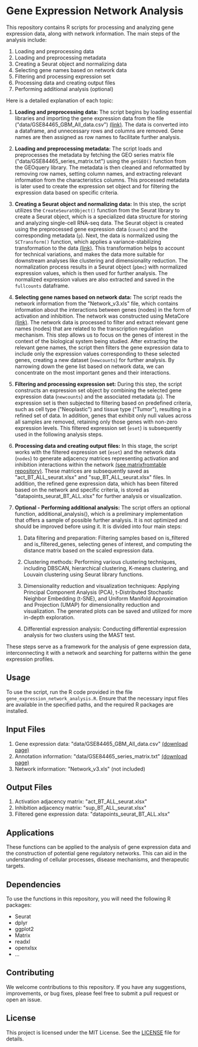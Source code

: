 # Gene Expression Network Analysis

This repository contains R scripts for processing and analyzing gene expression data, along with network information. The main steps of the analysis include:

1. Loading and preprocessing data
2. Loading and preprocessing metadata
3. Creating a Seurat object and normalizing data
4. Selecting gene names based on network data
5. Filtering and processing expression set
6. Processing data and creating output files
7. Performing additional analysis (optional)

Here is a detailed explanation of each topic:

1. **Loading and preprocessing data:** The script begins by loading essential libraries and importing the gene expression data from the file ("data/GSE84465_GBM_All_data.csv") [(link)](https://www.ncbi.nlm.nih.gov/geo/query/acc.cgi?acc=GSE84465). The data is converted into a dataframe, and unnecessary rows and columns are removed. Gene names are then assigned as row names to facilitate further analysis.

2. **Loading and preprocessing metadata:** The script loads and preprocesses the metadata by fetching the GEO series matrix file ("data/GSE84465_series_matrix.txt") using the `getGEO()` function from the GEOquery library. The metadata is then cleaned and reformatted by removing row names, setting column names, and extracting relevant information from the characteristics columns. This processed metadata is later used to create the expression set object and for filtering the expression data based on specific criteria.

3. **Creating a Seurat object and normalizing data:** In this step, the script utilizes the `CreateSeuratObject()` function from the Seurat library to create a Seurat object, which is a specialized data structure for storing and analyzing single-cell RNA-seq data. The Seurat object is created using the preprocessed gene expression data (`counts`) and the corresponding metadata (`p`). Next, the data is normalized using the `SCTransform()` function, which applies a variance-stabilizing transformation to the data [(link)](https://doi.org/10.1186/s13059-019-1874-1). This transformation helps to account for technical variations, and makes the data more suitable for downstream analyses like clustering and dimensionality reduction. The normalization process results in a Seurat object (`pbmc`) with normalized expression values, which is then used for further analysis. The normalized expression values are also extracted and saved in the `fullcounts` dataframe.

4. **Selecting gene names based on network data:** The script reads the network information from the "Network_v3.xls" file, which contains information about the interactions between genes (nodes) in the form of activation and inhibition. The network was constructed using MetaCore [(link)](https://clarivate.com/products/biopharma/research-development/early-research-intelligence-solutions/). The network data is processed to filter and extract relevant gene names (nodes) that are related to the transcription regulation mechanism. This step allows us to focus on the genes of interest in the context of the biological system being studied. After extracting the relevant gene names, the script then filters the gene expression data to include only the expression values corresponding to these selected genes, creating a new dataset (`newcounts`) for further analysis. By narrowing down the gene list based on network data, we can concentrate on the most important genes and their interactions.

5. **Filtering and processing expression set:** During this step, the script constructs an expression set object by combining the selected gene expression data (`newcounts`) and the associated metadata (`p`). The expression set is then subjected to filtering based on predefined criteria, such as cell type ("Neoplastic") and tissue type ("Tumor"), resulting in a refined set of data. In addition, genes that exhibit only null values across all samples are removed, retaining only those genes with non-zero expression levels. This filtered expression set (`eset`) is subsequently used in the following analysis steps.

6. **Processing data and creating output files:** In this stage, the script works with the filtered expression set (`eset`) and the network data (`nodes`) to generate adjacency matrices representing activation and inhibition interactions within the network [(see matrixfromtable repository)](https://github.com/marcosgvjunior/graph-matrix-and-combinatorics). These matrices are subsequently saved as "act_BT_ALL_seurat.xlsx" and "sup_BT_ALL_seurat.xlsx" files. In addition, the refined gene expression data, which has been filtered based on the network and specific criteria, is stored as "datapoints_seurat_BT_ALL.xlsx" for further analysis or visualization.

7. **Optional - Performing additional analysis:** The script offers an optional function, additional_analysis(), which is a preliminary implementation that offers a sample of possible further analysis. It is not optimized and should be improved before using it. It is divided into four main steps:

    1. Data filtering and preparation: Filtering samples based on is_filtered and is_filtered_genes, selecting genes of interest, and computing the distance matrix based on the scaled expression data.

    2. Clustering methods: Performing various clustering techniques, including DBSCAN, hierarchical clustering, K-means clustering, and Louvain clustering using Seurat library functions.

    3. Dimensionality reduction and visualization techniques: Applying Principal Component Analysis (PCA), t-Distributed Stochastic Neighbor Embedding (t-SNE), and Uniform Manifold Approximation and Projection (UMAP) for dimensionality reduction and visualization. The generated plots can be saved and utilized for more in-depth exploration.

    4. Differential expression analysis: Conducting differential expression analysis for two clusters using the MAST test.

These steps serve as a framework for the analysis of gene expression data, interconnecting it with a network and searching for patterns within the gene expression profiles.

## Usage

To use the script, run the R code provided in the file `gene_expression_network_analysis.R`. Ensure that the necessary input files are available in the specified paths, and the required R packages are installed.

## Input Files

1. Gene expression data: "data/GSE84465_GBM_All_data.csv" [(download page)](https://www.ncbi.nlm.nih.gov/geo/query/acc.cgi?acc=GSE84465)
2. Annotation information: "data/GSE84465_series_matrix.txt" [(download page)](https://www.ncbi.nlm.nih.gov/geo/query/acc.cgi?acc=GSE84465)
3. Network information: "Network_v3.xls" (not included)

## Output Files

1. Activation adjacency matrix: "act_BT_ALL_seurat.xlsx"
2. Inhibition adjacency matrix: "sup_BT_ALL_seurat.xlsx"
3. Filtered gene expression data: "datapoints_seurat_BT_ALL.xlsx"

## Applications
These functions can be applied to the analysis of gene expression data and the construction of potential gene regulatory networks. This can aid in the understanding of cellular processes, disease mechanisms, and therapeutic targets.

## Dependencies
To use the functions in this repository, you will need the following R packages:
- Seurat
- dplyr
- ggplot2
- Matrix
- readxl
- openxlsx
- ... 

## Contributing

We welcome contributions to this repository. If you have any suggestions, improvements, or bug fixes, please feel free to submit a pull request or open an issue.

## License

This project is licensed under the MIT License. See the [LICENSE](LICENSE) file for details.